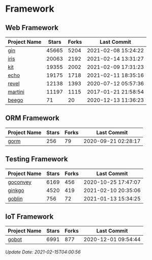 # Framework

## Web Framework
| Project Name | Stars | Forks | Last Commit |
| ------------ | ----- | ----- | ----------- |
| [gin](https://github.com/gin-gonic/gin) | 45665 | 5204 | 2021-02-08 15:24:22 |
| [iris](https://github.com/kataras/iris) | 20063 | 2192 | 2021-02-14 13:31:27 |
| [kit](https://github.com/go-kit/kit) | 19355 | 2002 | 2021-02-09 17:31:23 |
| [echo](https://github.com/labstack/echo) | 19175 | 1718 | 2021-02-11 18:35:16 |
| [revel](https://github.com/revel/revel) | 12138 | 1393 | 2020-07-12 05:57:36 |
| [martini](https://github.com/go-martini/martini) | 11197 | 1115 | 2017-01-21 21:58:54 |
| [beego](https://github.com/astaxie/beego) | 71 | 20 | 2020-12-13 11:36:23 |

## ORM Framework
| Project Name | Stars | Forks | Last Commit |
| ------------ | ----- | ----- | ----------- |
| [gorm](https://github.com/jinzhu/gorm) | 256 | 79 | 2020-09-21 02:28:17 |

## Testing Framework
| Project Name | Stars | Forks | Last Commit |
| ------------ | ----- | ----- | ----------- |
| [goconvey](https://github.com/smartystreets/goconvey) | 6169 | 456 | 2020-10-25 17:47:07 |
| [ginkgo](https://github.com/onsi/ginkgo) | 4520 | 419 | 2021-02-10 20:35:06 |
| [goblin](https://github.com/franela/goblin) | 756 | 72 | 2021-01-13 15:34:25 |

## IoT Framework
| Project Name | Stars | Forks | Last Commit |
| ------------ | ----- | ----- | ----------- |
| [gobot](https://github.com/hybridgroup/gobot) | 6991 | 877 | 2020-12-01 09:54:44 |

*Update Date: 2021-02-15T04:00:56*